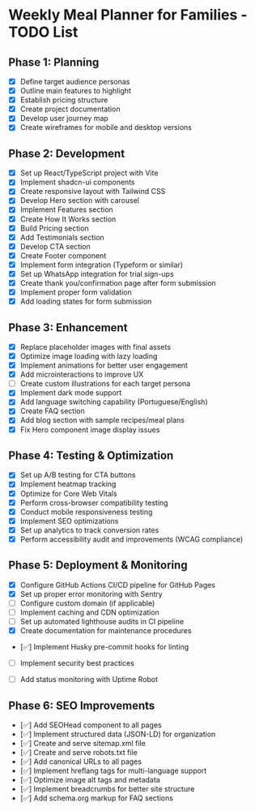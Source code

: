 # Weekly Meal Planner for Families - TODO List

## Phase 1: Planning
- [x] Define target audience personas
- [x] Outline main features to highlight
- [x] Establish pricing structure
- [x] Create project documentation
- [x] Develop user journey map
- [x] Create wireframes for mobile and desktop versions

## Phase 2: Development
- [x] Set up React/TypeScript project with Vite
- [x] Implement shadcn-ui components
- [x] Create responsive layout with Tailwind CSS
- [x] Develop Hero section with carousel
- [x] Implement Features section
- [x] Create How It Works section
- [x] Build Pricing section
- [x] Add Testimonials section
- [x] Develop CTA section
- [x] Create Footer component
- [x] Implement form integration (Typeform or similar)
- [x] Set up WhatsApp integration for trial sign-ups
- [x] Create thank you/confirmation page after form submission
- [x] Implement proper form validation
- [x] Add loading states for form submission

## Phase 3: Enhancement
- [x] Replace placeholder images with final assets
- [x] Optimize image loading with lazy loading
- [x] Implement animations for better user engagement
- [x] Add microinteractions to improve UX
- [ ] Create custom illustrations for each target persona
- [x] Implement dark mode support
- [x] Add language switching capability (Portuguese/English)
- [x] Create FAQ section
- [x] Add blog section with sample recipes/meal plans
- [x] Fix Hero component image display issues

## Phase 4: Testing & Optimization
- [x] Set up A/B testing for CTA buttons
- [x] Implement heatmap tracking
- [x] Optimize for Core Web Vitals
- [x] Perform cross-browser compatibility testing
- [x] Conduct mobile responsiveness testing
- [x] Implement SEO optimizations
- [x] Set up analytics to track conversion rates
- [x] Perform accessibility audit and improvements (WCAG compliance)

## Phase 5: Deployment & Monitoring
- [x] Configure GitHub Actions CI/CD pipeline for GitHub Pages
- [x] Set up proper error monitoring with Sentry
- [ ] Configure custom domain (if applicable)
- [ ] Implement caching and CDN optimization
- [ ] Set up automated lighthouse audits in CI pipeline
- [x] Create documentation for maintenance procedures
- [✅] Implement Husky pre-commit hooks for linting
- [ ] Implement security best practices
- [ ] Add status monitoring with Uptime Robot


## Phase 6: SEO Improvements
- [✅] Add SEOHead component to all pages
- [✅] Implement structured data (JSON-LD) for organization
- [✅] Create and serve sitemap.xml file
- [✅] Create and serve robots.txt file
- [✅] Add canonical URLs to all pages
- [✅] Implement hreflang tags for multi-language support
- [✅] Optimize image alt tags and metadata
- [✅] Implement breadcrumbs for better site structure
- [✅] Add schema.org markup for FAQ sections